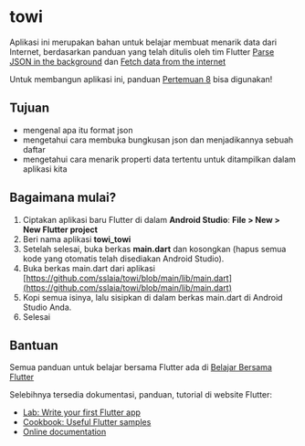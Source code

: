 # towi

Aplikasi ini merupakan bahan untuk belajar membuat menarik data dari Internet, berdasarkan panduan yang telah ditulis oleh tim Flutter [Parse JSON in the background](https://flutter.dev/docs/cookbook/networking/background-parsing) dan [Fetch data from the internet](https://flutter.dev/docs/cookbook/networking/fetch-data)

Untuk membangun aplikasi ini, panduan [Pertemuan 8](https://github.com/sslaia/belajar_flutter/blob/main/pertemuan_8.md) bisa digunakan!

## Tujuan

- mengenal apa itu format json
- mengetahui cara membuka bungkusan json dan menjadikannya sebuah daftar
- mengetahui cara menarik properti data tertentu untuk ditampilkan dalam aplikasi kita

## Bagaimana mulai?

1. Ciptakan aplikasi baru Flutter di dalam **Android Studio**: **File > New > New Flutter project**
2. Beri nama aplikasi **towi_towi**
3. Setelah selesai, buka berkas **main.dart** dan kosongkan (hapus semua kode yang otomatis telah disediakan Android Studio).
4. Buka berkas main.dart dari aplikasi [https://github.com/sslaia/towi/blob/main/lib/main.dart](https://github.com/sslaia/towi/blob/main/lib/main.dart)
5. Kopi semua isinya, lalu sisipkan di dalam berkas main.dart di Android Studio Anda.
6. Selesai

## Bantuan

Semua panduan untuk belajar bersama Flutter ada di [Belajar Bersama Flutter](https://github.com/sslaia/belajar_flutter)

Selebihnya tersedia dokumentasi, panduan, tutorial di website Flutter:

- [Lab: Write your first Flutter app](https://flutter.dev/docs/get-started/codelab)
- [Cookbook: Useful Flutter samples](https://flutter.dev/docs/cookbook)
- [Online documentation](https://flutter.dev/docs)
